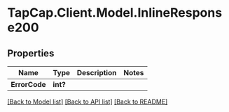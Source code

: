 # TapCap.Client.Model.InlineResponse200
## Properties

Name | Type | Description | Notes
------------ | ------------- | ------------- | -------------
**ErrorCode** | **int?** |  | 

[[Back to Model list]](../README.md#documentation-for-models) [[Back to API list]](../README.md#documentation-for-api-endpoints) [[Back to README]](../README.md)

